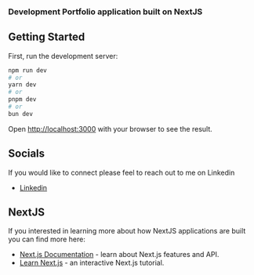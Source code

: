 ### Development Portfolio application built on NextJS

## Getting Started
First, run the development server:

```bash
npm run dev
# or
yarn dev
# or
pnpm dev
# or
bun dev
```

Open [http://localhost:3000](http://localhost:3000) with your browser to see the result.

## Socials
If you would like to connect please feel to reach out to me on Linkedin
- [Linkedin](https://www.linkedin.com/in/sly-dev/)

## NextJS
If you interested in learning more about how NextJS applications are built you can find more here:

- [Next.js Documentation](https://nextjs.org/docs) - learn about Next.js features and API.
- [Learn Next.js](https://nextjs.org/learn) - an interactive Next.js tutorial.
